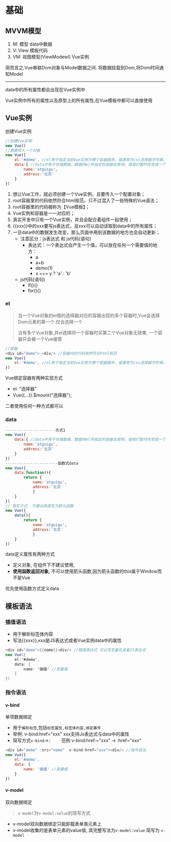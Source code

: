 # 基础

## MVVM模型

1. M: 模型 data中数据
2. V: View 模板代码
3. VM: 视图模型(ViewModewl) Vue实例

简而言之,Vue串联Dom对象与Model数据之间. 将数据挂载到Dom,将Dom时间通知Model

------

data中的所有属性都会出现在Vue实例中

Vue实例中所有的属性以及原型上的所有属性,在Vue模板中都可以直接使用

## Vue实例

创建Vue实例

```javascript
//创建Vue实例
new Vue()
//需要传入一个对象
new Vue({
    el:'#demo', //el用于指定当前Vue实例为哪个容器服务，值通常为css选择器字符串。
    data:{ //data中用于存储数据，数据供el所指定的容器去使用，值我们暂时先写成一个对象。
        name:'atguigu',
        address:'北京'
    }
})
```

1. 想让Vue工作，就必须创建一个Vue实例，且要传入一个配置对象；
2. root容器里的代码依然符合html规范，只不过混入了一些特殊的Vue语法；
3. root容器里的代码被称为【Vue模板】；
4. Vue实例和容器是一一对应的；
5. 真实开发中只有一个Vue实例，并且会配合着组件一起使用；
6. {{xxx}}中的xxx要写js表达式，且xxx可以自动读取到data中的所有属性；
7. 一旦data中的数据发生改变，那么页面中用到该数据的地方也会自动更新；
   - 注意区分：js表达式 和 js代码(语句)
     - 表达式：一个表达式会产生一个值，可以放在任何一个需要值的地方：
       -  a
       - a+b
       - demo(1)
       - x === y ? 'a' : 'b'
   - js代码(语句)
     -  if(){}
     - for(){}

### el

> 当一个Vue对象的el值的选择器对应的容器出现的多个容器时,Vue会选择Dom元素的第一个.仅会选择一个
>
> 当有多个Vue对象,并el选择同一个容器时买第二个Vue对象无效果, 一个容器只会被一个Vue接管

```javascript
//容器
<div id="demo"> <div/> //容器内的代码依然符合html规范
new Vue({
    el:'#demo', //el用于指定当前Vue实例为哪个容器服务，值通常为css选择器字符串。 #demo .demo等
})
```

Vue绑定容器有两种实现方式

- el: "选择器"
- Vue({...}).$mount("选择器");

二者使用任何一种方式都可以

### data

```javascript
----------------------方式1
new Vue({
    data:{ //data中用于存储数据，数据供el所指定的容器去使用，值我们暂时先写成一个对象。
        name:'atguigu',
        address:'北京'
    }
})
-----------------------函数式data
new Vue({
    data:function(){
        return { 
            name:'atguigu',
            address:'北京'
            }
    }
})
// 简写方式. 不建议再简写为箭头函数
new Vue({
    data(){
        return { 
            name:'atguigu',
            address:'北京'
            }
    }
})
```

data定义属性有两种方式

- 定义对象, 在组件下不建议使用,
- **使用函数返回对象,** 不可以使用箭头函数,因为箭头函数的this属于Window而不是Vue

优先使用函数方式定义data

## 模板语法

### 插值语法

- 用于解析标签体内容
- 写法{{xxx}},xxx是JS表达式或者Vue实例data中的属性

```java
<div id="demo">{{name}}<div/> //插值表达式 可以写变量名或者JS表达式
new Vue({
    el:'#demo', 
    data: {
        name: '插值' //变量值
    }   
})
```

### 指令语法

#### v-bind

单项数据绑定

- 用于`解析标签`,包括`标签属性,标签体内容,绑定事件`
- 举例: v-bind:href="xxx" xxx支持Js表达式与data中的属性
- 简写方式`v-bind`->`:    ` 范例 v-bind:href:="xxx" -> :href="xxx" 

```javascript
<div id="demo" :src="name"  v-bind:href="xxx"><div/> //指令语法
new Vue({
    el:'#demo', 
    data: {
        name: '插值' //变量值
    }   
})
```

 

#### v-model

双向数据绑定

> `v-model`为`v-model:value`的简写方式

- v-model双向数据绑定只能卸载表单类元素上
- v-model收集的是表单元素的value值, 其完整写法为`v-model:value` 简写为 `v-model`

